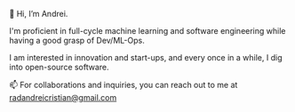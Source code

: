 👋 Hi, I’m Andrei.

I'm proficient in full-cycle machine learning and software engineering while having a good grasp of Dev/ML-Ops.

I am interested in innovation and start-ups, and every once in a while, I dig into open-source software.

📫 For collaborations and inquiries, you can reach out to me at radandreicristian@gmail.com
<!---
radandreicristian/radandreicristian is a ✨ special ✨ repository because its `README.md` (this file) appears on your GitHub profile.
You can click the Preview link to take a look at your changes.
--->
